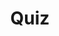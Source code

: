 ---
title: "Quiz"
passing_percentage: 70
layout: "test"
type: "test"
questions:
  - id: "q1"
    text: "What are the four steps in Meshery's design deployment process?"
    type: "single-answer"
    marks: 2
    options:
      - id: "a"
        text: "Configuration, testing, environment selection, and deployment"
      - id: "b"
        text: "Validation, dry-run, environment selection, and deployment"
        is_correct: true
      - id: "c"
        text: "Import, validation, testing, and deployment"
      - id: "d"
        text: "Setup, configuration, monitoring, and cleanup"
  - id: "q2"
    text: "What does a dry run in Meshery accomplish?"
    type: "multiple-answers"
    marks: 2
    options:
      - id: "a"
        text: "Simulates deployment without making actual changes"
        is_correct: true
      - id: "b"
        text: "Identifies potential issues before deployment"
        is_correct: true
      - id: "c"
        text: "Permanently deploys resources to the cluster"
  - id: "q3"
    text: "What is the relationship between Meshery Operator and Kubernetes clusters?"
    type: "single-answer"
    marks: 2
    options:
      - id: "a"
        text: "One Meshery Operator can manage multiple Kubernetes clusters"
      - id: "b"
        text: "There is a one-to-one relationship between a Meshery Operator and a Kubernetes cluster"
        is_correct: true
      - id: "c"
        text: "Multiple Meshery Operators can share the same Kubernetes cluster"
      - id: "d"
        text: "Meshery Operators are independent of Kubernetes clusters"
---